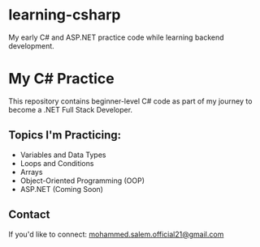 # learning-csharp
My early C# and ASP.NET practice code while learning backend development.
# My C# Practice

This repository contains beginner-level C# code as part of my journey to become a .NET Full Stack Developer.

## Topics I'm Practicing:
- Variables and Data Types
- Loops and Conditions
- Arrays
- Object-Oriented Programming (OOP)
- ASP.NET (Coming Soon)

## Contact
If you'd like to connect: mohammed.salem.official21@gmail.com
